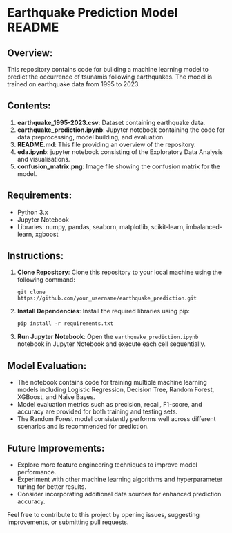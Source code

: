 # Earthquake Prediction Model README

## Overview:
This repository contains code for building a machine learning model to predict the occurrence of tsunamis following earthquakes. The model is trained on earthquake data from 1995 to 2023.

## Contents:
1. **earthquake_1995-2023.csv**: Dataset containing earthquake data.
2. **earthquake_prediction.ipynb**: Jupyter notebook containing the code for data preprocessing, model building, and evaluation.
3. **README.md**: This file providing an overview of the repository.
4. **eda.ipynb**: jupyter notebook consisting of the Exploratory Data Analysis and visualisations.
5. **confusion_matrix.png**: Image file showing the confusion matrix for the model.

## Requirements:
- Python 3.x
- Jupyter Notebook
- Libraries: numpy, pandas, seaborn, matplotlib, scikit-learn, imbalanced-learn, xgboost

## Instructions:
1. **Clone Repository**: Clone this repository to your local machine using the following command:
   ```
   git clone https://github.com/your_username/earthquake_prediction.git
   ```
2. **Install Dependencies**: Install the required libraries using pip:
   ```
   pip install -r requirements.txt
   ```
3. **Run Jupyter Notebook**: Open the `earthquake_prediction.ipynb` notebook in Jupyter Notebook and execute each cell sequentially.

## Model Evaluation:
- The notebook contains code for training multiple machine learning models including Logistic Regression, Decision Tree, Random Forest, XGBoost, and Naive Bayes.
- Model evaluation metrics such as precision, recall, F1-score, and accuracy are provided for both training and testing sets.
- The Random Forest model consistently performs well across different scenarios and is recommended for prediction.

## Future Improvements:
- Explore more feature engineering techniques to improve model performance.
- Experiment with other machine learning algorithms and hyperparameter tuning for better results.
- Consider incorporating additional data sources for enhanced prediction accuracy.

Feel free to contribute to this project by opening issues, suggesting improvements, or submitting pull requests.
